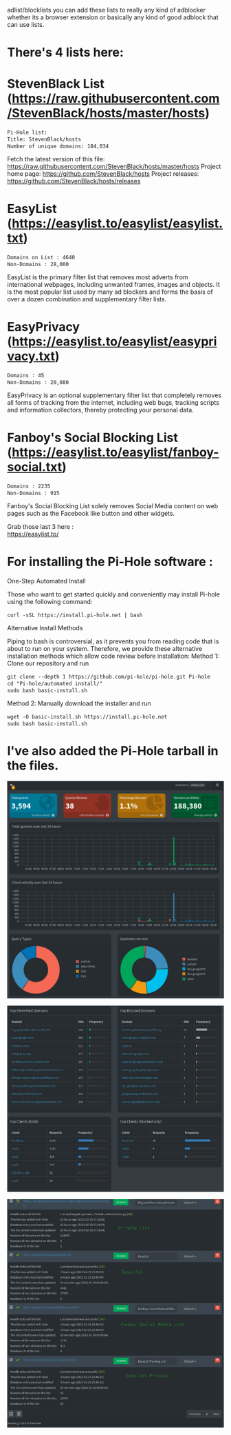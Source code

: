 
adlist/blocklists you can add these lists to really any kind of adblocker whether its a browser extension or basically any kind of good adblock that can use lists.


# There's 4 lists here:

# StevenBlack List (https://raw.githubusercontent.com/StevenBlack/hosts/master/hosts)
    Pi-Hole list:
    Title: StevenBlack/hosts
    Number of unique domains: 184,034

Fetch the latest version of this file: https://raw.githubusercontent.com/StevenBlack/hosts/master/hosts
Project home page: https://github.com/StevenBlack/hosts
Project releases: https://github.com/StevenBlack/hosts/releases

# EasyList (https://easylist.to/easylist/easylist.txt)
    Domains on List : 4640
    Non-Domains : 28,000

EasyList is the primary filter list that removes most adverts from international webpages, including unwanted frames, images and objects. It is the most popular list used by many ad blockers and forms the basis of over a dozen combination and supplementary filter lists.

# EasyPrivacy (https://easylist.to/easylist/easyprivacy.txt)
    
    Domains : 45
    Non-Domains : 20,080

EasyPrivacy is an optional supplementary filter list that completely removes all forms of tracking from the internet, including web bugs, tracking scripts and information collectors, thereby protecting your personal data.

# Fanboy's Social Blocking List (https://easylist.to/easylist/fanboy-social.txt)
    
    Domains : 2235
    Non-Domains : 915

Fanboy's Social Blocking List solely removes Social Media content on web pages such as the Facebook like button and other widgets.

Grab those last 3 here :     
    https://easylist.to/

# For installing the Pi-Hole software :

One-Step Automated Install

Those who want to get started quickly and conveniently may install Pi-hole using the following command:

    curl -sSL https://install.pi-hole.net | bash
    
Alternative Install Methods

Piping to bash is controversial, as it prevents you from reading code that is about to run on your system. Therefore, we provide these alternative installation methods which allow code review before installation:
Method 1: Clone our repository and run

    git clone --depth 1 https://github.com/pi-hole/pi-hole.git Pi-hole
    cd "Pi-hole/automated install/"
    sudo bash basic-install.sh

Method 2: Manually download the installer and run

    wget -O basic-install.sh https://install.pi-hole.net
    sudo bash basic-install.sh

# I've also added the Pi-Hole tarball in the files.

![preview](pics/pihole1.png)

![preview](pics/pihole2.png)

![preview](pics/pihole4.png)
